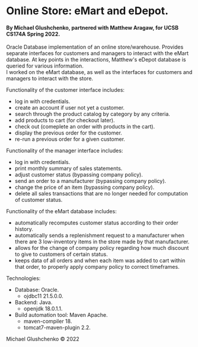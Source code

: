 # Online Store: eMart and eDepot.
#### By Michael Glushchenko, partnered with Matthew Aragaw, for UCSB CS174A Spring 2022.

Oracle Database implementation of an online store/warehouse. Provides separate interfaces for customers and managers to interact with the eMart database. At key points in the interactions, Matthew's eDepot database is queried for various information.<br />
I worked on the eMart database, as well as the interfaces for customers and managers to interact with the store.<br />

Functionality of the customer interface includes:<br />
  - log in with credentials.
  - create an account if user not yet a customer.
  - search through the product catalog by category by any criteria.
  - add products to cart (for checkout later).
  - check out (comeplete an order with products in the cart).
  - display the previous order for the customer.
  - re-run a previous order for a given customer.

Functionality of the manager interface includes:<br />
  - log in with credentials.
  - print monthly summary of sales statements.
  - adjust customer status (bypassing company policy).
  - send an order to a manufacturer (bypassing company policy).
  - change the price of an item (bypassing company policy).
  - delete all sales transactions that are no longer needed for computation of customer status.

Functionality of the eMart database includes:<br />
  - automatically recomputes customer status according to their order history.
  - automatically sends a replenishment request to a manufacturer when there are 3 low-inventory items in the store made by that manufacturer.
  - allows for the change of company policy regarding how much discount to give to customers of certain status.
  - keeps data of all orders and when each item was added to cart within that order, to properly apply company policy to correct timeframes.

Technologies:
  - Database: Oracle.
    - ojdbc11 21.5.0.0.<br />
  - Backend: Java.
    - openjdk 18.0.1.1.<br />
  - Build automation tool: Maven Apache.
    - maven-compiler 18.
    - tomcat7-maven-plugin 2.2.

Michael Glushchenko &copy; 2022
